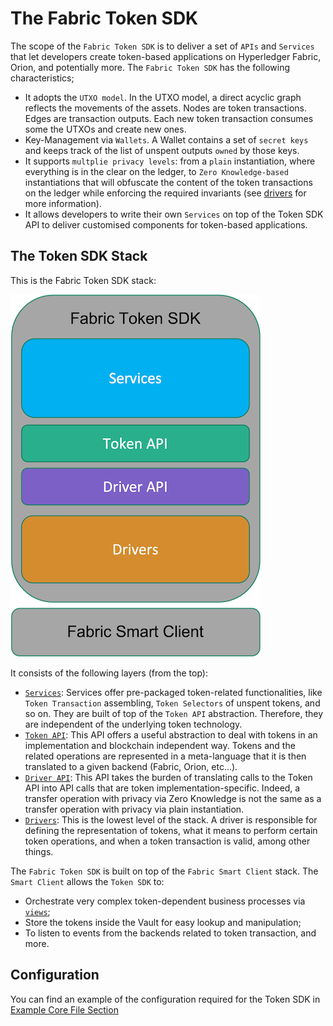 # The Fabric Token SDK

The scope of the `Fabric Token SDK` is to deliver a set of `APIs` and `Services` that let developers create token-based 
applications on Hyperledger Fabric, Orion, and potentially more.
The `Fabric Token SDK` has the following characteristics;
- It adopts the `UTXO model`. In the UTXO model, a direct acyclic graph reflects the movements of the assets. 
  Nodes are token transactions. Edges are transaction outputs. Each new token transaction consumes some the 
  UTXOs and create new ones.
- Key-Management via `Wallets`. A Wallet contains a set of `secret keys` and keeps track of the list of unspent outputs `owned` by those keys.
- It supports `multplie privacy levels`: from a `plain` instantiation, where everything is in the clear on the ledger, 
  to `Zero Knowledge-based` instantiations that will obfuscate the content of the token transactions on the ledger while enforcing the required invariants
  (see [drivers](./drivers.md) for more information).
- It allows developers to write their own `Services` on top of the Token SDK API to deliver customised components 
  for token-based applications.

## The Token SDK Stack

This is the Fabric Token SDK stack: 

![stack](imgs/stack.png)

It consists of the following layers (from the top):
- [`Services`](./services.md): Services offer pre-packaged token-related functionalities,
  like `Token Transaction` assembling, `Token Selectors` of unspent tokens, and so on.
  They are built of top of the `Token API` abstraction. Therefore, they are independent of the underlying token technology.
- [`Token API`](./token-api.md): This API offers a useful abstraction to deal with tokens in an implementation and blockchain independent way.
  Tokens and the related operations are represented in a meta-language that it is then translated to a given backend (Fabric, Orion, etc...).  
- [`Driver API`](./driver-api.md): This API takes the burden of translating calls to the Token API into API calls that are token implementation-specific.
  Indeed, a transfer operation with privacy via Zero Knowledge is not the same as a transfer operation with privacy via plain instantiation.
- [`Drivers`](./drivers.md): This is the lowest level of the stack. A driver is responsible for 
  defining the representation of tokens, what it means to perform certain token operations,
  and when a token transaction is valid, among other things.
  
The `Fabric Token SDK` is built on top of the `Fabric Smart Client` stack. 
The `Smart Client` allows the `Token SDK` to: 
- Orchestrate very complex token-dependent business processes via [`views`](https://github.com/hyperledger-labs/fabric-smart-client/blob/main/docs/view/api.md);
- Store the tokens inside the Vault for easy lookup and manipulation;
- To listen to events from the backends related to token transaction, and more.

## Configuration

You can find an example of the configuration required for the Token SDK in [Example Core File Section](./core-token.md)
